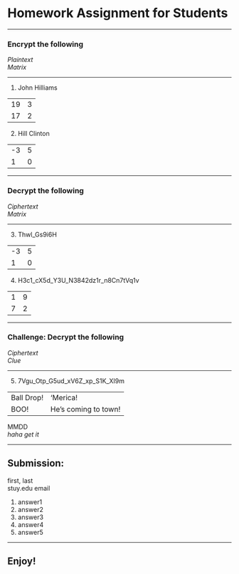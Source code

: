 # Homework Assignment for Students

---
### Encrypt the following
<i>Plaintext<br>
Matrix</i>

---
1) John Hilliams
<table>
  <tr>
    <td>19</td>
    <td>3</td>
  </tr>
  <tr>
    <td>17</td>
    <td>2</td>
  </tr>
</table>

2) Hill Clinton
<table>
  <tr>
    <td>-3</td>
    <td>5</td>
  </tr>
  <tr>
    <td>1</td>
    <td>0</td>
  </tr>
</table>

---
### Decrypt the following
<i>Ciphertext<br>
Matrix</i>

---
3) Thwl_Gs9i6H
<table>
  <tr>
    <td>-3</td>
    <td>5</td>
  </tr>
  <tr>
    <td>1</td>
    <td>0</td>
  </tr>
</table>

4) H3c1_cX5d_Y3U_N3842dz1r_n8Cn7tVq1v
<table>
  <tr>
    <td>1</td>
    <td>9</td>
  </tr>
  <tr>
    <td>7</td>
    <td>2</td>
  </tr>
</table>

---
### Challenge: Decrypt the following
<i>Ciphertext<br>
Clue</i>

---
5) 7Vgu_Otp_G5ud_xV6Z_xp_S1K_XI9m
<table>
  <tr>
    <td>Ball Drop!</td>
    <td>‘Merica!</td>
  </tr>
  <tr>
    <td>BOO!</td>
    <td>He’s coming to town!</td>
  </tr>
</table>
MMDD <br>
<i>haha get it</i>

---
## Submission:
first, last<br>
stuy.edu email<br>

1) answer1
2) answer2
3) answer3
4) answer4
5) answer5

---
## Enjoy!
